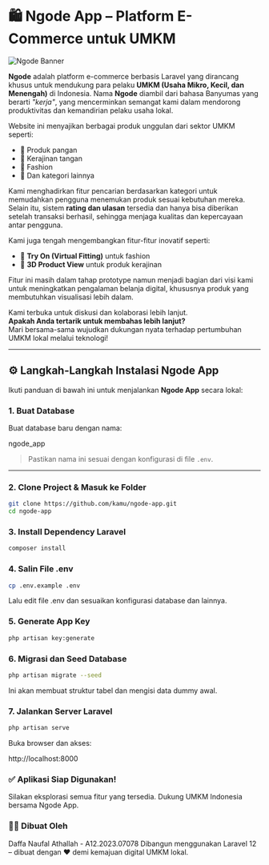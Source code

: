 # 🛍️ Ngode App – Platform E-Commerce untuk UMKM


![Ngode Banner](https://cdn.discordapp.com/attachments/1194601769452445756/1388989656485335110/Frame.jpg?ex=6862fcec&is=6861ab6c&hm=a5cadc55e53af0665c428a2443f55bc6192655c5c43bcf6d5ce4ec29c53b1eb5&)

**Ngode** adalah platform e-commerce berbasis Laravel yang dirancang khusus untuk mendukung para pelaku **UMKM (Usaha Mikro, Kecil, dan Menengah)** di Indonesia. Nama **Ngode** diambil dari bahasa Banyumas yang berarti _"kerja"_, yang mencerminkan semangat kami dalam mendorong produktivitas dan kemandirian pelaku usaha lokal.

Website ini menyajikan berbagai produk unggulan dari sektor UMKM seperti:

-   🍱 Produk pangan
-   🧵 Kerajinan tangan
-   👕 Fashion
-   🧺 Dan kategori lainnya

Kami menghadirkan fitur pencarian berdasarkan kategori untuk memudahkan pengguna menemukan produk sesuai kebutuhan mereka. Selain itu, sistem **rating dan ulasan** tersedia dan hanya bisa diberikan setelah transaksi berhasil, sehingga menjaga kualitas dan kepercayaan antar pengguna.

Kami juga tengah mengembangkan fitur-fitur inovatif seperti:

-   👗 **Try On (Virtual Fitting)** untuk fashion
-   🧊 **3D Product View** untuk produk kerajinan

Fitur ini masih dalam tahap prototype namun menjadi bagian dari visi kami untuk meningkatkan pengalaman belanja digital, khususnya produk yang membutuhkan visualisasi lebih dalam.

Kami terbuka untuk diskusi dan kolaborasi lebih lanjut.  
**Apakah Anda tertarik untuk membahas lebih lanjut?**  
Mari bersama-sama wujudkan dukungan nyata terhadap pertumbuhan UMKM lokal melalui teknologi!

---

## ⚙️ Langkah-Langkah Instalasi Ngode App

Ikuti panduan di bawah ini untuk menjalankan **Ngode App** secara lokal:

### 1. Buat Database

Buat database baru dengan nama:

ngode_app

> Pastikan nama ini sesuai dengan konfigurasi di file `.env`.

---

### 2. Clone Project & Masuk ke Folder

```bash
git clone https://github.com/kamu/ngode-app.git
cd ngode-app
```

### 3. Install Dependency Laravel

```bash
composer install
```

### 4. Salin File .env

```bash
cp .env.example .env
```

Lalu edit file .env dan sesuaikan konfigurasi database dan lainnya.

### 5. Generate App Key
```bash
php artisan key:generate
```

### 6. Migrasi dan Seed Database

```bash
php artisan migrate --seed
```
Ini akan membuat struktur tabel dan mengisi data dummy awal.


### 7. Jalankan Server Laravel
```bash
php artisan serve
```

Buka browser dan akses:

http://localhost:8000

### ✅ Aplikasi Siap Digunakan!

Silakan eksplorasi semua fitur yang tersedia.
Dukung UMKM Indonesia bersama Ngode App.

### 👨‍💻 Dibuat Oleh
Daffa Naufal Athallah - A12.2023.07078
Dibangun menggunakan Laravel 12 – dibuat dengan ❤️ demi kemajuan digital UMKM lokal.
